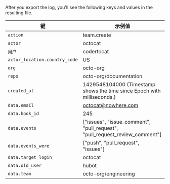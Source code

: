 After you export the log, you'll see the following keys and values in the resulting file.

| 键                             | 示例值                                                                            |
| ----------------------------- | ------------------------------------------------------------------------------ |
| `action`                      | team.create                                                                    |
| `actor`                       | octocat                                                                        |
| `用户`                          | codertocat                                                                     |
| `actor_location.country_code` | US                                                                             |
| `org`                         | octo-org                                                                       |
| `repo`                        | octo-org/documentation                                                         |
| `created_at`                  | 1429548104000 (Timestamp shows the time since Epoch with milliseconds.)        |
| `data.email`                  | octocat@nowhere.com                                                            |
| `data.hook_id`                | 245                                                                            |
| `data.events`                 | ["issues", "issue_comment", "pull_request", "pull_request_review_comment"] |
| `data.events_were`            | ["push", "pull_request", "issues"]                                             |
| `data.target_login`           | octocat                                                                        |
| `data.old_user`               | hubot                                                                          |
| `data.team`                   | octo-org/engineering                                                           |
